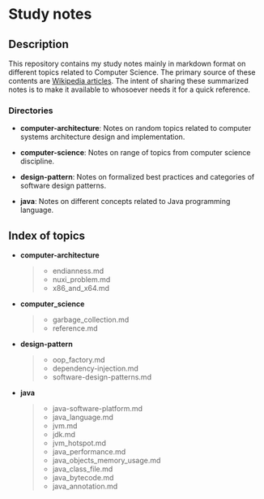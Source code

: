 Study notes
=========

Description
-----

This repository contains my study notes mainly in markdown format on different topics related to Computer Science. The primary source of these contents are [Wikipedia articles](https://en.wikipedia.org). The intent of sharing these summarized notes is to make it available to whosoever needs it for a quick reference.

### Directories

- **computer-architecture**: Notes on random topics related to computer systems architecture design and implementation.

- **computer-science**: Notes on range of topics from computer science discipline.

- **design-pattern**: Notes on formalized best practices and categories of software design patterns.

- **java**: Notes on different concepts related to Java programming language.


Index of topics
-----

- **computer-architecture**
	> * endianness.md
	> * nuxi_problem.md
	> * x86_and_x64.md


- **computer_science**
	> * garbage_collection.md
	> * reference.md
	


- **design-pattern**
	> * oop_factory.md
	> * dependency-injection.md
	> * software-design-patterns.md



- **java**
	> * java-software-platform.md
	> * java_language.md
	> * jvm.md
	> * jdk.md
	> * jvm_hotspot.md
	> * java_performance.md
	> * java_objects_memory_usage.md
	> * java_class_file.md
	> * java_bytecode.md
	> * java_annotation.md

